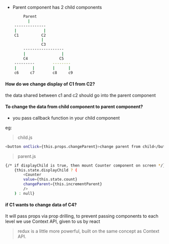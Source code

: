 - Parent component has 2 child components 
```bash 
        Parent 
          |
    --------------
    |            |
    C1          C2
                |
                C3
        ------------------
        |                |
        C4              C5
    ---------        --------
    |       |        |      |
    c6     c7        c8     c9
```
#### How do we change display of C1 from C2?
the data shared between c1 and c2 should go into the parent component 

#### To change the data from child component to parent component?
- you pass callback function in your child component 

eg:
> child.js 
```bash 
<button onClick={this.props.changeParent}>change parent from child</button>
```
> parent.js 
```bash 
{/* if displayChild is true, then mount Counter component on screen */}
    {this.state.displayChild ? (
        <Counter
        value={this.state.count}
        changeParent={this.incrementParent}
        />
    ) : null}
```
#### if C1 wants to change data of C4? 
It will pass props via prop drilling, to prevent passing components to each level we use Context API, given to us by react 

> redux is a little more powerful, built on the same concept as Context API. 

